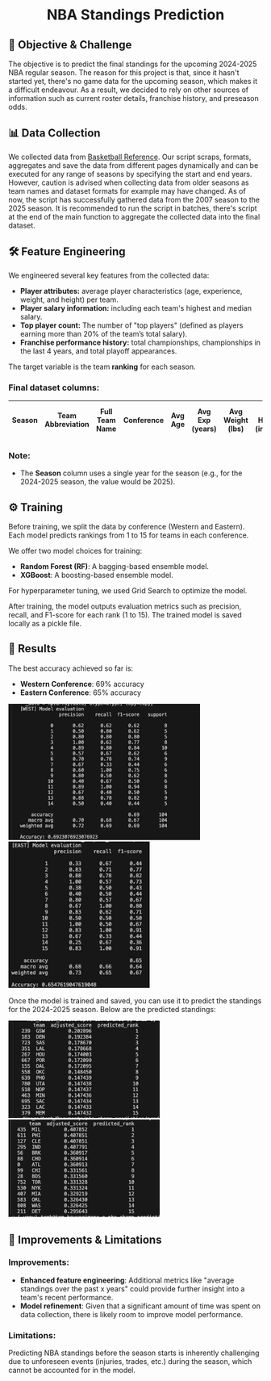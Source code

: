 <div align="center">
  <h1>NBA Standings Prediction</h1>
</div>

## 🎯  Objective & Challenge
The objective is to predict the final standings for the upcoming 2024-2025 NBA regular season. The reason for this project is that,  since it hasn't started yet, there's no game data for the upcoming season, which makes it a difficult endeavour. As a result, we decided to rely on other sources of information such as current roster details, franchise history, and preseason odds.

## 📊 Data Collection
We collected data from [Basketball Reference](https://www.basketball-reference.com/). Our script scraps, formats, aggregates and save the data from different pages dynamically and can be executed for any range of seasons by specifying the start and end years. However, caution is advised when collecting data from older seasons as team names and dataset formats for example may have changed. As of now, the script has successfully gathered data from the 2007 season to the 2025 season. It is recommended to run the script in batches, there's script at the end of the main function to aggregate the collected data into the final dataset.

## 🛠️ Feature Engineering
We engineered several key features from the collected data:

- **Player attributes:** average player characteristics (age, experience, weight, and height) per team.
- **Player salary information:** including each team's highest and median salary.
- **Top player count:** The number of "top players" (defined as players earning more than 20% of the team’s total salary).
- **Franchise performance history:** total championships, championships in the last 4 years, and total playoff appearances.

The target variable is the team **ranking** for each season.

### Final dataset columns:

| **Season**  | **Team Abbreviation** | **Full Team Name** | **Conference** | **Avg Age** | **Avg Exp (years)** | **Avg Weight (lbs)** | **Avg Height (inches)** | **Preseason Odds** | **Highest Salary ($M)** | **Median Salary ($M)**  | **Nb of Top Players** |  **Nb of Non-Top Players** | **Total Championships** |  **Championships (Last 4 Years)** | **Total Playoff Appearances** |  **Ranking [TARGET]** |  
|-------------|-----------------------|--------------------|----------------|-------------|---------------------|----------------------|-------------------------|--------------------|----------------------|-------------------------|-----------------------|---------------------------|--------------------------|-----------------------------|-------------------------|--------------------|

### Note: 
- The **Season** column uses a single year for the season (e.g., for the 2024-2025 season, the value would be 2025).

## ⚙️ Training
Before training, we split the data by conference (Western and Eastern). Each model predicts rankings from 1 to 15 for teams in each conference.

We offer two model choices for training:
- **Random Forest (RF)**: A bagging-based ensemble model.
- **XGBoost**: A boosting-based ensemble model.

For hyperparameter tuning, we used Grid Search to optimize the model. 

After training, the model outputs evaluation metrics such as precision, recall, and F1-score for each rank (1 to 15). The trained model is saved locally as a pickle file.

## 🚀 Results
The best accuracy achieved so far is:
- **Western Conference**: 69% accuracy
- **Eastern Conference**: 65% accuracy

<p float="left">
  <img src="assets/west-training-result.jpg" width="380" /> 
  <img src="assets/east-training-result.jpg" width="280" />
</p>
Once the model is trained and saved, you can use it to predict the standings for the 2024-2025 season. Below are the predicted standings:

<p float="left">
  <img src="assets/west-standings.png" width="300" /> 
  <img src="assets/east-standings.png" width="300" />
</p>

## 🔧 Improvements & Limitations

### Improvements:
- **Enhanced feature engineering**: Additional metrics like "average standings over the past x years" could provide further insight into a team's recent performance.
- **Model refinement**: Given that a significant amount of time was spent on data collection, there is likely room to improve model performance.

### Limitations:
Predicting NBA standings before the season starts is inherently challenging due to unforeseen events (injuries, trades, etc.) during the season, which cannot be accounted for in the model.
